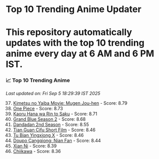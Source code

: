 # Top 10 Trending Anime Updater
# This repository automatically updates with the top 10 trending anime every day at 6 AM and 6 PM IST.

<!-- ANIME_LIST_START -->
### 📈 Top 10 Trending Anime

*Last updated on: Fri Sep  5 18:29:39 IST 2025*

37. [Kimetsu no Yaiba Movie: Mugen Jou-hen](https://myanimelist.net/anime/59192) - Score: 8.79
52. [One Piece](https://myanimelist.net/anime/21) - Score: 8.73
59. [Kaoru Hana wa Rin to Saku](https://myanimelist.net/anime/59845) - Score: 8.71
70. [Grand Blue Season 2](https://myanimelist.net/anime/59986) - Score: 8.68
125. [Dandadan 2nd Season](https://myanimelist.net/anime/60543) - Score: 8.55
168. [Tian Guan Cifu Short Film](https://myanimelist.net/anime/60988) - Score: 8.46
169. [Tu Bian Yingxiong X](https://myanimelist.net/anime/53447) - Score: 8.46
180. [Doupo Cangqiong: Nian Fan](https://myanimelist.net/anime/51039) - Score: 8.44
214. [Xian Ni](https://myanimelist.net/anime/55809) - Score: 8.39
241. [Chiikawa](https://myanimelist.net/anime/50250) - Score: 8.36

<!-- ANIME_LIST_END -->
